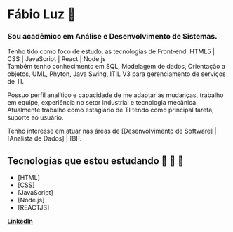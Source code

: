 # Fábio Luz 👋


### Sou acadêmico em Análise e Desenvolvimento de Sistemas.

Tenho tido como foco  de estudo, as tecnologias de Front-end: HTML5 | CSS | JavaScript | React | Node.js  
Também tenho conhecimento em SQL, Modelagem de dados, Orientação a objetos,  UML, Phyton,
Java Swing, ITIL V3 para gerenciamento de serviços de TI.

Possuo perfil analítico e capacidade de me adaptar às mudanças, trabalho em equipe, experiência no
setor industrial e tecnologia mecânica.
Atualmente trabalho como estagiário de TI tendo como principal tarefa, suporte ao usuário.

Tenho interesse em atuar nas áreas de [Desenvolvimento de Software] | [Analista de Dados] | [BI].


## Tecnologias que estou estudando  🚀 🚀 🚀

- [HTML]
- [CSS]
- [JavaScript]
- [Node.js]
- [REACTJS]



**[LinkedIn](https://www.linkedin.com/in/fabiooluz/)**


